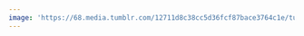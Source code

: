 ```yaml
---
image: 'https://68.media.tumblr.com/12711d8c38cc5d36fcf87bace3764c1e/tumblr_njo0lsPM5g1tbdx3so1_1280.jpg'
---
```

